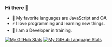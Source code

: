 ### Hi there 👋


- 🌱 My favorite languages are JavaScript and C#.
- ⚡ I love programming and learning new things.
- 📖 I am a Developer in training.

[![My GitHub Stats](https://github-readme-stats.vercel.app/api/?username=Uruguruu&count_private=true&theme=tokyonight&showicons=true)]()
[![My GitHub Language Stats](https://github-readme-stats.vercel.app/api/top-langs/?username=Uruguruu&langs_count=5&theme=tokyonight)]()
